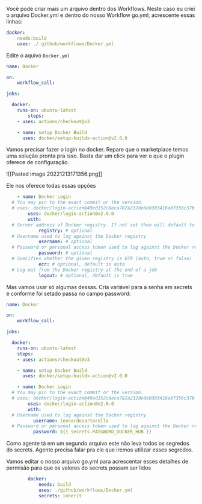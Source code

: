 
Você pode criar mais um arquivo dentro dos Workflows. Neste caso eu criei o arquivo Docker.yml
e dentro do nosso Workflow go.yml, acrescente essas linhas:

```yaml
docker:
    needs:build
    uses: ./.github/workflows/Docker.yml
```

Edite o aquivo `Docker.yml`

```yaml
name: Docker

on:
    workflow_call:

jobs:

  docker:
    runs-on: ubuntu-latest
        steps:
    - uses: actions/checkout@v3

    - name: setup Docker Build
      uses: docker/setup-buildx-action@v2.0.0
```

Vamos precisar fazer o login no docker. Repare que o marketplace temos uma solução pronta pra isso. Basta dar um click para ver o que o plugin oferece de configuração.

![[Pasted image 20221213171356.png]]

Ele nos oferece todas essas opções

```yaml
    - name: Docker Login
  # You may pin to the exact commit or the version.
  # uses: docker/login-action@49ed152c8eca782a232dede0303416e8f356c37b
        uses: docker/login-action@v2.0.0
        with:
  # Server address of Docker registry. If not set then will default to Docker Hub
            registry: # optional
  # Username used to log against the Docker registry
            username: # optional
  # Password or personal access token used to log against the Docker registry
            password: # optional
  # Specifies whether the given registry is ECR (auto, true or false)
            ecr: # optional, default is auto
  # Log out from the Docker registry at the end of a job
            logout: # optional, default is true
```

Mas vamos usar só algumas dessas. Cria variável para a senha em secrets e conforme foi setado passa no campo password:

```yaml
name: Docker

on:
    workflow_call:

jobs:

  docker:
    runs-on: ubuntu-latest
    steps:
    - uses: actions/checkout@v3

    - name: setup Docker Build
      uses: docker/setup-buildx-action@v2.0.0

    - name: Docker Login
  # You may pin to the exact commit or the version.
  # uses: docker/login-action@49ed152c8eca782a232dede0303416e8f356c37b
        uses: docker/login-action@v2.0.0
        with:
  # Username used to log against the Docker registry
          username: leonardosartorello
  # Password or personal access token used to log against the Docker registry
          password: ${{ secrets.PASSWORD_DOCKER_HUB }}
```

Como agente tá em um segundo arquivo este não leva todos os segredos do secrets. Agente precisa falar pra ele que iremos utilizar esses segredos.

Vamos editar o nosso arquivo go.yml para acrescentar esses detalhes de permisão para que os valores do secrets possam ser lidos


```yaml
        docker:
            needs: build
            uses: ./github/workflows/Docker.yml
            secrets: inherit
```